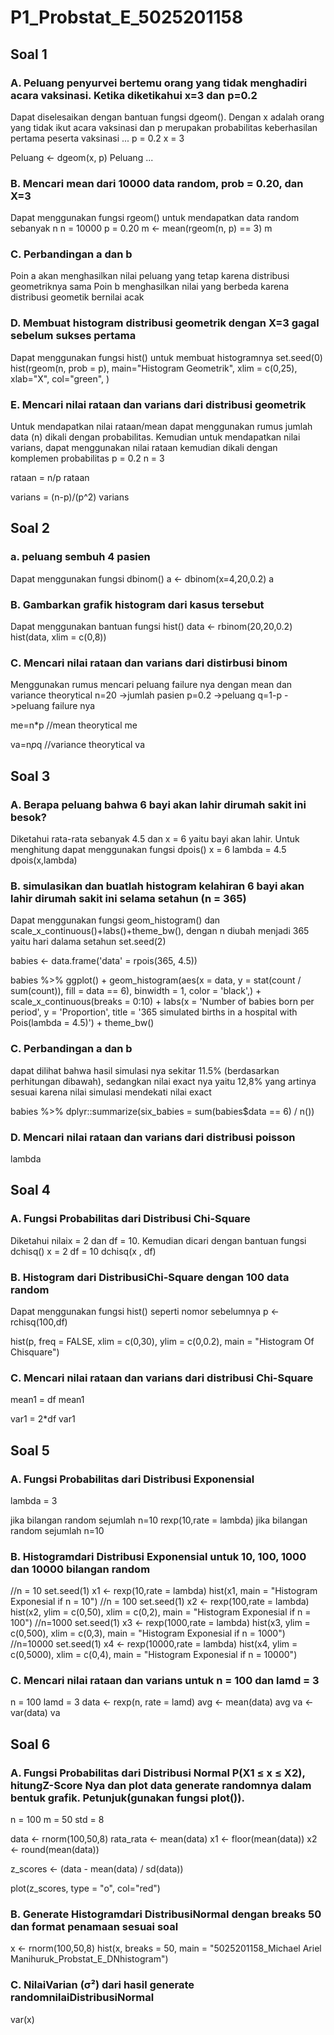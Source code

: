 # P1_Probstat_E_5025201158

## Soal 1
### A. Peluang penyurvei bertemu orang yang tidak menghadiri acara vaksinasi. Ketika diketikahui x=3 dan p=0.2
Dapat diselesaikan dengan bantuan fungsi dgeom(). Dengan x adalah orang yang tidak ikut acara vaksinasi dan p  merupakan probabilitas keberhasilan pertama peserta vaksinasi
...
p = 0.2
x = 3

Peluang <- dgeom(x, p)
Peluang
...

### B. Mencari mean dari 10000 data random, prob = 0.20, dan X=3
Dapat menggunakan fungsi rgeom() untuk mendapatkan data random sebanyak n
n = 10000
p = 0.20
m <- mean(rgeom(n, p) == 3)
m

### C. Perbandingan a dan b
Poin a akan menghasilkan nilai peluang yang tetap karena distribusi geometriknya sama
Poin b menghasilkan nilai yang berbeda karena distribusi geometik bernilai acak

### D. Membuat histogram distribusi geometrik dengan X=3 gagal sebelum sukses pertama
Dapat menggunakan fungsi hist() untuk membuat histogramnya
set.seed(0)
hist(rgeom(n, prob = p),
     main="Histogram Geometrik",
     xlim = c(0,25),
     xlab="X",
     col="green",
)

### E. Mencari nilai rataan dan varians dari distribusi geometrik
Untuk mendapatkan nilai rataan/mean dapat menggunakan rumus jumlah data (n) dikali dengan probabilitas. Kemudian untuk mendapatkan nilai varians, dapat menggunakan nilai rataan kemudian dikali dengan komplemen probabilitas
p = 0.2
n = 3

rataan = n/p
rataan

varians = (n-p)/(p^2)
varians

## Soal 2
### a. peluang sembuh 4 pasien
Dapat menggunakan fungsi dbinom()
a <- dbinom(x=4,20,0.2)
a

### B. Gambarkan grafik histogram dari kasus tersebut
Dapat menggunakan bantuan fungsi hist()
data <- rbinom(20,20,0.2)
hist(data,
     xlim = c(0,8))

### C. Mencari nilai rataan dan varians dari distirbusi binom
Menggunakan rumus mencari peluang failure nya dengan mean dan variance theorytical
n=20 ->jumlah pasien
p=0.2 ->peluang
q=1-p ->peluang failure nya

me=n*p //mean theorytical
me

va=n*p*q //variance theorytical
va

## Soal 3
### A. Berapa peluang bahwa 6 bayi akan lahir dirumah sakit ini besok?
Diketahui rata-rata sebanyak 4.5 dan x = 6 yaitu bayi akan lahir. Untuk menghitung dapat menggunakan fungsi dpois()
x = 6
lambda = 4.5
dpois(x,lambda)

### B. simulasikan dan buatlah histogram kelahiran 6 bayi akan lahir dirumah sakit ini selama setahun (n = 365)
Dapat menggunakan fungsi geom_histogram() dan scale_x_continuous()+labs()+theme_bw(), dengan n diubah menjadi 365 yaitu hari dalama setahun
set.seed(2)

babies <- data.frame('data' = rpois(365, 4.5))

babies %>% ggplot() +
  geom_histogram(aes(x = data,
                     y = stat(count / sum(count)),
                     fill = data == 6),
                 binwidth = 1,
                 color = 'black',) +
  scale_x_continuous(breaks = 0:10) + 
  labs(x = 'Number of babies born per period',
       y = 'Proportion',
       title = '365 simulated births in a hospital with Pois(lambda = 4.5)') +
  theme_bw()

### C. Perbandingan a dan b
dapat dilihat bahwa hasil simulasi nya sekitar 11.5% (berdasarkan perhitungan dibawah), sedangkan nilai exact nya yaitu 12,8% 
yang artinya sesuai karena nilai simulasi mendekati nilai exact

babies %>% dplyr::summarize(six_babies = sum(babies$data == 6) / n())

### D. Mencari nilai rataan dan varians dari distribusi poisson

lambda

## Soal 4
### A. Fungsi Probabilitas dari Distribusi Chi-Square
Diketahui nilaix = 2 dan df = 10. Kemudian dicari dengan bantuan fungsi dchisq()
x = 2
df = 10
dchisq(x , df)

### B. Histogram dari DistribusiChi-Square dengan 100 data random
Dapat menggunakan fungsi hist() seperti nomor sebelumnya
p <- rchisq(100,df)

hist(p,
     freq = FALSE,
     xlim = c(0,30),
     ylim = c(0,0.2),
     main = "Histogram Of Chisquare")

### C. Mencari nilai rataan dan varians dari distribusi Chi-Square

mean1 = df
mean1

var1 = 2*df
var1

## Soal 5
### A. Fungsi Probabilitas dari Distribusi Exponensial
lambda = 3

jika bilangan random sejumlah n=10
rexp(10,rate = lambda)  jika bilangan random sejumlah n=10

### B. Histogramdari Distribusi Exponensial untuk 10, 100, 1000 dan 10000 bilangan random
//n = 10
set.seed(1)
x1 <- rexp(10,rate = lambda)
hist(x1,
     main = "Histogram Exponesial if n = 10")
//n = 100
set.seed(1)
x2 <- rexp(100,rate = lambda)
hist(x2,
     ylim = c(0,50),
     xlim = c(0,2),
     main = "Histogram Exponesial if n = 100")
//n=1000
set.seed(1)
x3 <- rexp(1000,rate = lambda)
hist(x3,
     ylim = c(0,500),
     xlim = c(0,3),
     main = "Histogram Exponesial if n = 1000")
//n=10000
set.seed(1)
x4 <- rexp(10000,rate = lambda)
hist(x4,
     ylim = c(0,5000),
     xlim = c(0,4),
     main = "Histogram Exponesial if n = 10000")

### C. Mencari nilai rataan dan varians untuk n = 100 dan lamd = 3
n = 100
lamd = 3
data <- rexp(n, rate = lamd)
avg <- mean(data)
avg
va <- var(data)
va

## Soal 6
### A. Fungsi Probabilitas dari Distribusi Normal P(X1 ≤ x ≤ X2), hitungZ-Score Nya dan plot data generate randomnya dalam bentuk grafik. Petunjuk(gunakan fungsi plot()). 
n = 100
m = 50
std = 8

data <- rnorm(100,50,8)
rata_rata <- mean(data)
x1 <- floor(mean(data))
x2 <- round(mean(data))

z_scores <- (data - mean(data) / sd(data))

plot(z_scores, type = "o", col="red")

### B. Generate Histogramdari DistribusiNormal dengan breaks 50 dan format penamaan sesuai soal
x <- rnorm(100,50,8)
hist(x,
     breaks = 50,
     main = "5025201158_Michael Ariel Manihuruk_Probstat_E_DNhistogram")

### C. NilaiVarian (σ²) dari hasil generate randomnilaiDistribusiNormal
var(x)
